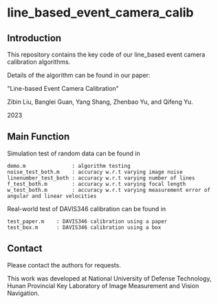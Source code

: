 # line_based_event_camera_calib


## Introduction

This repository contains the key code of our line_based event camera calibration algorithms.

Details of the algorithm can be found in our paper:

"Line-based Event Camera Calibration"

Zibin Liu, Banglei Guan, Yang Shang, Zhenbao Yu, and Qifeng Yu.

2023


## Main Function


Simulation test of random data can be found in 

```
demo.m               : algorithm testing
noise_test_both.m    : accuracy w.r.t varying image noise
linenumber_test_both : accuracy w.r.t varying number of lines
f_test_both.m        : accuracy w.r.t varying focal length
w_test_both.m        : accuracy w.r.t varying measurement error of angular and linear velocities

```

Real-world test of DAVIS346 calibration can be found in 

```
test_paper.m    : DAVIS346 calibration using a paper
test_box.m      : DAVIS346 calibration using a box

```

## Contact

Please contact the authors for requests.

This work was developed at National University of Defense Technology, 
Hunan Provincial Key Laboratory of Image Measurement and Vision Navigation.
